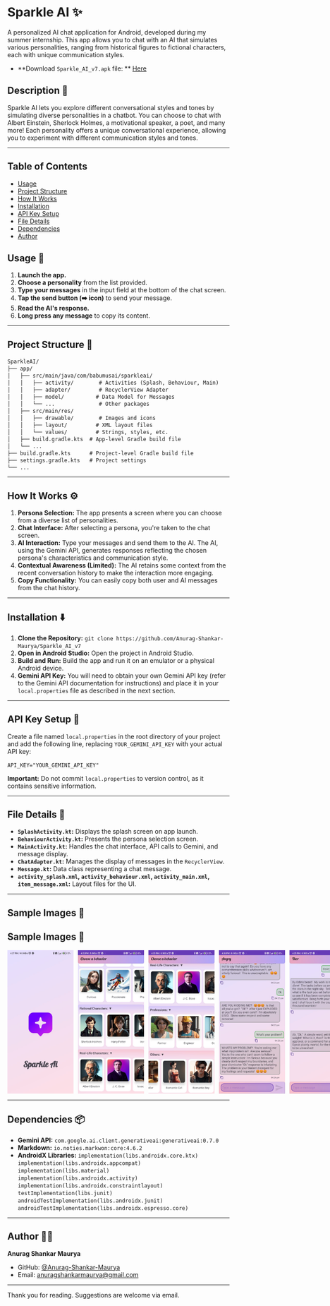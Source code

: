 # Sparkle AI ✨

A personalized AI chat application for Android, developed during my summer internship. This app
allows you to chat with
an AI that simulates various personalities, ranging from historical figures to fictional characters,
each with unique
communication styles.

- **Download `Sparkle_AI_v7.apk` file:
  ** [Here](https://github.com/Anurag-Shankar-Maurya/Sparkle_AI_v7/blob/master/Sparkle_AI_v7.apk)

## Description 📝

Sparkle AI lets you explore different conversational styles and tones by simulating diverse
personalities in a chatbot.
You can choose to chat with Albert Einstein, Sherlock Holmes, a motivational speaker, a poet, and
many more! Each
personality offers a unique conversational experience, allowing you to experiment with different
communication styles
and tones.

---

## Table of Contents

- [Usage](https://github.com/Anurag-Shankar-Maurya/Sparkle_AI_v7?tab=readme-ov-file#usage-)
- [Project Structure](https://github.com/Anurag-Shankar-Maurya/Sparkle_AI_v7?tab=readme-ov-file#project-structure-)
- [How It Works](https://github.com/Anurag-Shankar-Maurya/Sparkle_AI_v7?tab=readme-ov-file#how-it-works-%EF%B8%8F)
- [Installation](https://github.com/Anurag-Shankar-Maurya/Sparkle_AI_v7?tab=readme-ov-file#installation-%EF%B8%8F)
- [API Key Setup](https://github.com/Anurag-Shankar-Maurya/Sparkle_AI_v7?tab=readme-ov-file#api-key-setup-)
- [File Details](https://github.com/Anurag-Shankar-Maurya/Sparkle_AI_v7?tab=readme-ov-file#file-details-)
- [Dependencies](https://github.com/Anurag-Shankar-Maurya/Sparkle_AI_v7?tab=readme-ov-file#dependencies-)
- [Author](https://github.com/Anurag-Shankar-Maurya/Sparkle_AI_v7?tab=readme-ov-file#author-)

## Usage 🚀

1. **Launch the app.**
2. **Choose a personality** from the list provided.
3. **Type your messages** in the input field at the bottom of the chat screen.
4. **Tap the send button (➡️ icon)** to send your message.
5. **Read the AI's response.**
6. **Long press any message** to copy its content.

---

## Project Structure 📂

```
SparkleAI/
├── app/
│   ├── src/main/java/com/babumusai/sparkleai/
│   │   ├── activity/        # Activities (Splash, Behaviour, Main)
│   │   ├── adapter/         # RecyclerView Adapter
│   │   ├── model/          # Data Model for Messages
│   │   └── ...              # Other packages
│   ├── src/main/res/
│   │   ├── drawable/        # Images and icons
│   │   ├── layout/         # XML layout files
│   │   └── values/         # Strings, styles, etc.
│   ├── build.gradle.kts  # App-level Gradle build file
│   └── ...
├── build.gradle.kts      # Project-level Gradle build file
├── settings.gradle.kts   # Project settings
└── ...
```

---

## How It Works ⚙️

1. **Persona Selection:**  The app presents a screen where you can choose from a diverse list of
   personalities.
2. **Chat Interface:** After selecting a persona, you're taken to the chat screen.
3. **AI Interaction:**  Type your messages and send them to the AI. The AI, using the Gemini API,
   generates responses
   reflecting the chosen persona's characteristics and communication style.
4. **Contextual Awareness (Limited):** The AI retains some context from the recent conversation
   history to make the
   interaction more engaging.
5. **Copy Functionality:** You can easily copy both user and AI messages from the chat history.

---

## Installation ⬇️

1. **Clone the Repository:** `git clone https://github.com/Anurag-Shankar-Maurya/Sparkle_AI_v7`
2. **Open in Android Studio:** Open the project in Android Studio.
3. **Build and Run:** Build the app and run it on an emulator or a physical Android device.
4. **Gemini API Key:** You will need to obtain your own Gemini API key (refer to the Gemini API
   documentation for instructions) and place it in your `local.properties` file as described in the
   next section.

---

## API Key Setup 🔑

Create a file named `local.properties` in the root directory of your project and add the following
line, replacing
`YOUR_GEMINI_API_KEY` with your actual API key:

```
API_KEY="YOUR_GEMINI_API_KEY"
```

**Important:** Do not commit `local.properties` to version control, as it contains sensitive
information.

___

## File Details 📄

* **`SplashActivity.kt`:**  Displays the splash screen on app launch.
* **`BehaviourActivity.kt`:** Presents the persona selection screen.
* **`MainActivity.kt`:**  Handles the chat interface, API calls to Gemini, and message display.
* **`ChatAdapter.kt`:**  Manages the display of messages in the `RecyclerView`.
* **`Message.kt`:**  Data class representing a chat message.
* **`activity_splash.xml`, `activity_behaviour.xml`, `activity_main.xml`, `item_message.xml`:**
  Layout files for the UI.

___

## Sample Images 📸

## Sample Images 📸

<div style="display: flex; flex-wrap: nowrap; gap: 10px; justify-content: space-evenly;">

<img src="https://github.com/Anurag-Shankar-Maurya/Sparkle_AI_v7/blob/master/Sample%20Images/splash.jpeg" alt="Splash Screen" width="150">
<img src="https://github.com/Anurag-Shankar-Maurya/Sparkle_AI_v7/blob/master/Sample%20Images/main1.jpeg" alt="Main Screen 1" width="150">
<img src="https://github.com/Anurag-Shankar-Maurya/Sparkle_AI_v7/blob/master/Sample%20Images/main2.jpeg" alt="Main Screen 2" width="150">
<img src="https://github.com/Anurag-Shankar-Maurya/Sparkle_AI_v7/blob/master/Sample%20Images/angry.jpeg" alt="Angry Behavior" width="150">
<img src="https://github.com/Anurag-Shankar-Maurya/Sparkle_AI_v7/blob/master/Sample%20Images/thor.jpeg" alt="Thor" width="150">
<img src="https://github.com/Anurag-Shankar-Maurya/Sparkle_AI_v7/blob/master/Sample%20Images/chef.jpeg" alt="Chef" width="150">
<img src="https://github.com/Anurag-Shankar-Maurya/Sparkle_AI_v7/blob/master/Sample%20Images/romanticGirl.jpeg" alt="Romantic Girl" width="150">

</div>

---

## Dependencies 📦

* **Gemini API:** `com.google.ai.client.generativeai:generativeai:0.7.0`
* **Markdown:** `io.noties.markwon:core:4.6.2`
* **AndroidX Libraries:** `implementation(libs.androidx.core.ktx)
  implementation(libs.androidx.appcompat)
  implementation(libs.material)
  implementation(libs.androidx.activity)
  implementation(libs.androidx.constraintlayout)
  testImplementation(libs.junit)
  androidTestImplementation(libs.androidx.junit)
  androidTestImplementation(libs.androidx.espresso.core)`

---

## Author 🧑‍💻

**Anurag Shankar Maurya**

- GitHub: [@Anurag-Shankar-Maurya](https://github.com/Anurag-Shankar-Maurya)
- Email: anuragshankarmaurya@gmail.com

---

Thank you for reading. Suggestions are welcome via email.


[//]: # (**Key Improvements for GitHub README:**)

[//]: # ()

[//]: # (* **Clearer Structure:**  Uses headings and sections to organize the information.)

[//]: # (* **Emojis:** Adds visual appeal and clarifies sections at a glance.)

[//]: # (* **Installation and Usage:**  Provides step-by-step instructions.)

[//]: # (* **File Details:**  Explains the purpose of each major file.)

[//]: # (* **Sample Images:**  Crucial for showcasing the app's look and feel.)

[//]: # (* **API Key Instructions:** Shows how to configure the API key securely.)

[//]: # (* **Call to Action:** Encourages feedback and contributions.)

[//]: # ()

[//]: # ()

[//]: # (Remember to replace placeholders like `YOUR_USERNAME`, your email, and image links with your actual information. Add a license &#40;e.g., MIT License&#41; if you want others to be able to use or contribute to your code. Consider adding a "Contributing" section if you're open to contributions.  A well-written README is essential for making your project easy to understand and use on GitHub.)
